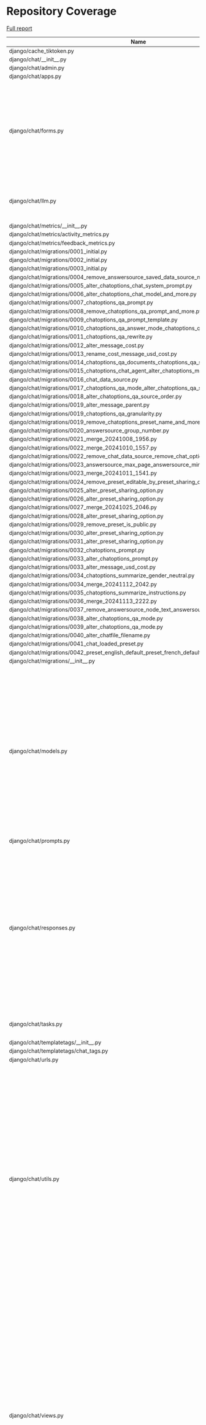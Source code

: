 # Repository Coverage

[Full report](https://htmlpreview.github.io/?https://github.com/justicecanada/otto/blob/python-coverage-comment-action-data/htmlcov/index.html)

| Name                                                                                                          |    Stmts |     Miss |   Cover |   Missing |
|-------------------------------------------------------------------------------------------------------------- | -------: | -------: | ------: | --------: |
| django/cache\_tiktoken.py                                                                                     |        8 |        8 |      0% |      1-17 |
| django/chat/\_\_init\_\_.py                                                                                   |        0 |        0 |    100% |           |
| django/chat/admin.py                                                                                          |        1 |        1 |      0% |         1 |
| django/chat/apps.py                                                                                           |        4 |        0 |    100% |           |
| django/chat/forms.py                                                                                          |      148 |       25 |     83% |38, 46, 78, 98-110, 114-119, 128, 143, 147-152, 161, 332, 334-336, 416-418 |
| django/chat/llm.py                                                                                            |       99 |       13 |     87% |71, 90-92, 98-100, 118-124, 244 |
| django/chat/metrics/\_\_init\_\_.py                                                                           |        0 |        0 |    100% |           |
| django/chat/metrics/activity\_metrics.py                                                                      |        4 |        0 |    100% |           |
| django/chat/metrics/feedback\_metrics.py                                                                      |        3 |        0 |    100% |           |
| django/chat/migrations/0001\_initial.py                                                                       |        6 |        0 |    100% |           |
| django/chat/migrations/0002\_initial.py                                                                       |        6 |        0 |    100% |           |
| django/chat/migrations/0003\_initial.py                                                                       |        7 |        0 |    100% |           |
| django/chat/migrations/0004\_remove\_answersource\_saved\_data\_source\_name.py                               |        4 |        0 |    100% |           |
| django/chat/migrations/0005\_alter\_chatoptions\_chat\_system\_prompt.py                                      |        4 |        0 |    100% |           |
| django/chat/migrations/0006\_alter\_chatoptions\_chat\_model\_and\_more.py                                    |        4 |        0 |    100% |           |
| django/chat/migrations/0007\_chatoptions\_qa\_prompt.py                                                       |        4 |        0 |    100% |           |
| django/chat/migrations/0008\_remove\_chatoptions\_qa\_prompt\_and\_more.py                                    |        4 |        0 |    100% |           |
| django/chat/migrations/0009\_chatoptions\_qa\_prompt\_template.py                                             |        4 |        0 |    100% |           |
| django/chat/migrations/0010\_chatoptions\_qa\_answer\_mode\_chatoptions\_qa\_prune\_and\_more.py              |        4 |        0 |    100% |           |
| django/chat/migrations/0011\_chatoptions\_qa\_rewrite.py                                                      |        4 |        0 |    100% |           |
| django/chat/migrations/0012\_alter\_message\_cost.py                                                          |        4 |        0 |    100% |           |
| django/chat/migrations/0013\_rename\_cost\_message\_usd\_cost.py                                              |        4 |        0 |    100% |           |
| django/chat/migrations/0014\_chatoptions\_qa\_documents\_chatoptions\_qa\_scope.py                            |        4 |        0 |    100% |           |
| django/chat/migrations/0015\_chatoptions\_chat\_agent\_alter\_chatoptions\_mode.py                            |        4 |        0 |    100% |           |
| django/chat/migrations/0016\_chat\_data\_source.py                                                            |        5 |        0 |    100% |           |
| django/chat/migrations/0017\_chatoptions\_qa\_mode\_alter\_chatoptions\_qa\_scope.py                          |        4 |        0 |    100% |           |
| django/chat/migrations/0018\_alter\_chatoptions\_qa\_source\_order.py                                         |        4 |        0 |    100% |           |
| django/chat/migrations/0019\_alter\_message\_parent.py                                                        |        5 |        0 |    100% |           |
| django/chat/migrations/0019\_chatoptions\_qa\_granularity.py                                                  |        4 |        0 |    100% |           |
| django/chat/migrations/0019\_remove\_chatoptions\_preset\_name\_and\_more.py                                  |        6 |        0 |    100% |           |
| django/chat/migrations/0020\_answersource\_group\_number.py                                                   |        4 |        0 |    100% |           |
| django/chat/migrations/0021\_merge\_20241008\_1956.py                                                         |        4 |        0 |    100% |           |
| django/chat/migrations/0022\_merge\_20241010\_1557.py                                                         |        4 |        0 |    100% |           |
| django/chat/migrations/0022\_remove\_chat\_data\_source\_remove\_chat\_options\_and\_more.py                  |        5 |        0 |    100% |           |
| django/chat/migrations/0023\_answersource\_max\_page\_answersource\_min\_page.py                              |        4 |        0 |    100% |           |
| django/chat/migrations/0023\_merge\_20241011\_1541.py                                                         |        4 |        0 |    100% |           |
| django/chat/migrations/0024\_remove\_preset\_editable\_by\_preset\_sharing\_option.py                         |        4 |        0 |    100% |           |
| django/chat/migrations/0025\_alter\_preset\_sharing\_option.py                                                |        4 |        0 |    100% |           |
| django/chat/migrations/0026\_alter\_preset\_sharing\_option.py                                                |        4 |        0 |    100% |           |
| django/chat/migrations/0027\_merge\_20241025\_2046.py                                                         |        4 |        0 |    100% |           |
| django/chat/migrations/0028\_alter\_preset\_sharing\_option.py                                                |        4 |        0 |    100% |           |
| django/chat/migrations/0029\_remove\_preset\_is\_public.py                                                    |        4 |        0 |    100% |           |
| django/chat/migrations/0030\_alter\_preset\_sharing\_option.py                                                |        4 |        0 |    100% |           |
| django/chat/migrations/0031\_alter\_preset\_sharing\_option.py                                                |        4 |        0 |    100% |           |
| django/chat/migrations/0032\_chatoptions\_prompt.py                                                           |        4 |        0 |    100% |           |
| django/chat/migrations/0033\_alter\_chatoptions\_prompt.py                                                    |        4 |        0 |    100% |           |
| django/chat/migrations/0033\_alter\_message\_usd\_cost.py                                                     |        4 |        0 |    100% |           |
| django/chat/migrations/0034\_chatoptions\_summarize\_gender\_neutral.py                                       |        4 |        0 |    100% |           |
| django/chat/migrations/0034\_merge\_20241112\_2042.py                                                         |        4 |        0 |    100% |           |
| django/chat/migrations/0035\_chatoptions\_summarize\_instructions.py                                          |        4 |        0 |    100% |           |
| django/chat/migrations/0036\_merge\_20241113\_2222.py                                                         |        4 |        0 |    100% |           |
| django/chat/migrations/0037\_remove\_answersource\_node\_text\_answersource\_node\_id.py                      |        4 |        0 |    100% |           |
| django/chat/migrations/0038\_alter\_chatoptions\_qa\_mode.py                                                  |        4 |        0 |    100% |           |
| django/chat/migrations/0039\_alter\_chatoptions\_qa\_mode.py                                                  |        4 |        0 |    100% |           |
| django/chat/migrations/0040\_alter\_chatfile\_filename.py                                                     |        4 |        0 |    100% |           |
| django/chat/migrations/0041\_chat\_loaded\_preset.py                                                          |        5 |        0 |    100% |           |
| django/chat/migrations/0042\_preset\_english\_default\_preset\_french\_default\_and\_more.py                  |        6 |        0 |    100% |           |
| django/chat/migrations/\_\_init\_\_.py                                                                        |        0 |        0 |    100% |           |
| django/chat/models.py                                                                                         |      326 |       34 |     90% |31, 80, 225-228, 233-239, 247, 367, 378-379, 384-385, 389-393, 400, 405, 411-412, 415, 443, 459, 521, 525-527, 550, 588, 598 |
| django/chat/prompts.py                                                                                        |        5 |        0 |    100% |           |
| django/chat/responses.py                                                                                      |      293 |       75 |     74% |74, 112, 210, 264, 270-290, 358-359, 364-380, 383-413, 453, 459-469, 519, 565-599, 605-609, 668, 695, 699, 740-741 |
| django/chat/tasks.py                                                                                          |       71 |       16 |     77% |22-30, 92-93, 96-101 |
| django/chat/templatetags/\_\_init\_\_.py                                                                      |        0 |        0 |    100% |           |
| django/chat/templatetags/chat\_tags.py                                                                        |        5 |        0 |    100% |           |
| django/chat/urls.py                                                                                           |        6 |        0 |    100% |           |
| django/chat/utils.py                                                                                          |      314 |       54 |     83% |117, 129-130, 142-146, 190, 209, 211-212, 224-240, 248-249, 256-257, 292-295, 301-308, 339-341, 356-358, 380, 452, 454, 471, 525-532, 540, 557-561, 597-607, 614 |
| django/chat/views.py                                                                                          |      434 |       65 |     85% |93-95, 128, 153-155, 158-160, 184, 204-211, 217, 314-318, 415, 435-455, 486-491, 543, 546, 612, 625, 660-661, 714-722, 786-788, 794-810, 820-821, 830-833, 871-880, 884-886 |
| django/import\_timer.py                                                                                       |        6 |        6 |      0% |       1-8 |
| django/laws/\_\_init\_\_.py                                                                                   |        0 |        0 |    100% |           |
| django/laws/admin.py                                                                                          |        1 |        1 |      0% |         1 |
| django/laws/apps.py                                                                                           |        4 |        0 |    100% |           |
| django/laws/forms.py                                                                                          |       54 |        6 |     89% |24-29, 38, 52-57, 66 |
| django/laws/management/commands/load\_laws\_xml.py                                                            |      442 |      121 |     73% |29, 33-62, 77, 88-90, 106-109, 119-123, 151, 180, 241, 259, 261, 263, 282, 285, 287, 302-303, 305-306, 403-406, 416-434, 460-464, 476, 502, 554-555, 596-598, 714-720, 738-739, 741, 749, 789, 791, 809-811, 841-843, 846-848, 856-858, 860-862, 864-866, 868-870, 923-925, 941-943, 961-967, 1015-1026, 1031, 1040-1041, 1066-1072 |
| django/laws/migrations/0001\_initial.py                                                                       |        5 |        0 |    100% |           |
| django/laws/migrations/0002\_remove\_law\_lang\_remove\_law\_law\_id\_and\_more.py                            |        4 |        0 |    100% |           |
| django/laws/migrations/\_\_init\_\_.py                                                                        |        0 |        0 |    100% |           |
| django/laws/models.py                                                                                         |      104 |       22 |     79% |42-46, 90, 115-118, 152, 156-164, 168-169 |
| django/laws/prompts.py                                                                                        |        2 |        0 |    100% |           |
| django/laws/translation.py                                                                                    |        5 |        0 |    100% |           |
| django/laws/urls.py                                                                                           |        4 |        0 |    100% |           |
| django/laws/utils.py                                                                                          |       70 |       21 |     70% |26-36, 41-47, 59-66, 77, 93-95 |
| django/laws/views.py                                                                                          |      210 |       44 |     79% |64-94, 105, 122, 152-159, 169, 204, 221, 243, 284, 286, 291-293, 305, 309, 335, 343, 351, 361, 368, 427-435 |
| django/librarian/\_\_init\_\_.py                                                                              |        0 |        0 |    100% |           |
| django/librarian/admin.py                                                                                     |        5 |        5 |      0% |       1-7 |
| django/librarian/apps.py                                                                                      |        4 |        0 |    100% |           |
| django/librarian/forms.py                                                                                     |      101 |       19 |     81% |125-126, 204-215, 221-230 |
| django/librarian/metrics/\_\_init\_\_.py                                                                      |        0 |        0 |    100% |           |
| django/librarian/metrics/activity\_metrics.py                                                                 |        9 |        9 |      0% |      1-50 |
| django/librarian/migrations/0001\_initial.py                                                                  |        6 |        0 |    100% |           |
| django/librarian/migrations/0002\_initial.py                                                                  |        7 |        0 |    100% |           |
| django/librarian/migrations/0003\_library\_is\_default\_library.py                                            |        4 |        0 |    100% |           |
| django/librarian/migrations/0004\_document\_cost.py                                                           |        4 |        0 |    100% |           |
| django/librarian/migrations/0005\_rename\_cost\_document\_usd\_cost.py                                        |        4 |        0 |    100% |           |
| django/librarian/migrations/0006\_alter\_library\_options\_library\_is\_personal\_library.py                  |        4 |        0 |    100% |           |
| django/librarian/migrations/0007\_remove\_library\_chat\_datasource\_chat.py                                  |        5 |        0 |    100% |           |
| django/librarian/migrations/0008\_remove\_datasource\_chat.py                                                 |        4 |        0 |    100% |           |
| django/librarian/migrations/0009\_datasource\_chat.py                                                         |        5 |        0 |    100% |           |
| django/librarian/migrations/0010\_document\_pdf\_extraction\_method.py                                        |        4 |        0 |    100% |           |
| django/librarian/migrations/0011\_alter\_datasource\_options\_alter\_library\_options.py                      |        4 |        0 |    100% |           |
| django/librarian/migrations/0012\_remove\_document\_sha256\_hash.py                                           |        4 |        0 |    100% |           |
| django/librarian/migrations/0013\_document\_status\_details.py                                                |        4 |        0 |    100% |           |
| django/librarian/migrations/0014\_alter\_libraryuserrole\_user.py                                             |        6 |        0 |    100% |           |
| django/librarian/migrations/0015\_alter\_document\_extracted\_title\_and\_more.py                             |        4 |        0 |    100% |           |
| django/librarian/migrations/\_\_init\_\_.py                                                                   |        0 |        0 |    100% |           |
| django/librarian/models.py                                                                                    |      288 |       37 |     87% |53-55, 123, 125, 133, 135, 137, 143, 152-153, 164-166, 184, 188, 230, 292-293, 383-392, 407, 435-437, 447-448, 454, 470 |
| django/librarian/tasks.py                                                                                     |      113 |       39 |     65% |42-75, 82, 92, 105, 115, 135, 157-159, 170-173, 192-193 |
| django/librarian/translation.py                                                                               |        8 |        0 |    100% |           |
| django/librarian/urls.py                                                                                      |        4 |        0 |    100% |           |
| django/librarian/utils/markdown\_splitter.py                                                                  |      183 |       10 |     95% |72, 75-77, 88, 123, 137, 260, 270, 277 |
| django/librarian/utils/process\_engine.py                                                                     |      441 |       57 |     87% |44-46, 51, 147, 152, 162-163, 167, 173, 176, 183, 185, 187, 189, 195, 197, 199, 246, 259, 271-272, 285-294, 296-298, 343-349, 386, 410, 426-428, 477-481, 487-491, 495, 543-544, 578, 665, 687 |
| django/librarian/views.py                                                                                     |      288 |       53 |     82% |70-90, 96, 126-148, 184-205, 234-249, 308-309, 328, 335-337, 455, 460 |
| django/manage.py                                                                                              |       11 |       11 |      0% |      3-23 |
| django/otto/\_\_init\_\_.py                                                                                   |        2 |        0 |    100% |           |
| django/otto/admin.py                                                                                          |        0 |        0 |    100% |           |
| django/otto/asgi.py                                                                                           |        8 |        8 |      0% |     10-24 |
| django/otto/celery.py                                                                                         |       16 |        1 |     94% |        69 |
| django/otto/context\_processors.py                                                                            |       10 |        4 |     60% |      9-13 |
| django/otto/forms.py                                                                                          |       68 |        4 |     94% |72, 74, 202-203 |
| django/otto/management/commands/delete\_empty\_chats.py                                                       |       19 |        1 |     95% |        29 |
| django/otto/management/commands/delete\_old\_chats.py                                                         |       20 |        2 |     90% |    31, 35 |
| django/otto/management/commands/delete\_text\_extractor\_files.py                                             |       18 |        0 |    100% |           |
| django/otto/management/commands/reset\_app\_data.py                                                           |      134 |       20 |     85% |68-73, 91, 107-112, 132-137, 158-163, 177-178, 183-186, 201-206, 217 |
| django/otto/management/commands/update\_exchange\_rate.py                                                     |       22 |        3 |     86% |     32-34 |
| django/otto/metrics/\_\_init\_\_.py                                                                           |        0 |        0 |    100% |           |
| django/otto/metrics/activity\_metrics.py                                                                      |        2 |        0 |    100% |           |
| django/otto/metrics/feedback\_metrics.py                                                                      |        3 |        3 |      0% |       1-8 |
| django/otto/migrations/0001\_initial.py                                                                       |        8 |        0 |    100% |           |
| django/otto/migrations/0002\_costtype\_feature\_short\_name\_cost.py                                          |        6 |        0 |    100% |           |
| django/otto/migrations/0003\_cost\_document\_cost\_message\_cost\_request\_id\_and\_more.py                   |        5 |        0 |    100% |           |
| django/otto/migrations/0004\_pilot\_user\_pilot.py                                                            |        5 |        0 |    100% |           |
| django/otto/migrations/0005\_alter\_cost\_date\_incurred.py                                                   |        4 |        0 |    100% |           |
| django/otto/migrations/0006\_cost\_law.py                                                                     |        5 |        0 |    100% |           |
| django/otto/migrations/0007\_alter\_cost\_feature.py                                                          |        4 |        0 |    100% |           |
| django/otto/migrations/0008\_alter\_cost\_cost\_type\_alter\_cost\_document\_and\_more.py                     |        6 |        0 |    100% |           |
| django/otto/migrations/0008\_user\_default\_preset.py                                                         |        5 |        0 |    100% |           |
| django/otto/migrations/0009\_alter\_cost\_cost\_type.py                                                       |        5 |        0 |    100% |           |
| django/otto/migrations/0009\_merge\_20241011\_1541.py                                                         |        4 |        0 |    100% |           |
| django/otto/migrations/0010\_alter\_cost\_cost\_type.py                                                       |        5 |        0 |    100% |           |
| django/otto/migrations/0010\_user\_daily\_max.py                                                              |        4 |        0 |    100% |           |
| django/otto/migrations/0011\_merge\_20241015\_2016.py                                                         |        4 |        0 |    100% |           |
| django/otto/migrations/0011\_remove\_user\_daily\_max\_user\_weekly\_max\_and\_more.py                        |        4 |        0 |    100% |           |
| django/otto/migrations/0012\_remove\_user\_weekly\_max\_override\_user\_weekly\_bonus.py                      |        4 |        0 |    100% |           |
| django/otto/migrations/0013\_alter\_feedback\_otto\_version.py                                                |        4 |        0 |    100% |           |
| django/otto/migrations/0013\_merge\_20241018\_2115.py                                                         |        4 |        0 |    100% |           |
| django/otto/migrations/0014\_merge\_20241104\_1813.py                                                         |        4 |        0 |    100% |           |
| django/otto/migrations/0015\_alter\_feedback\_feedback\_type.py                                               |        4 |        0 |    100% |           |
| django/otto/migrations/0015\_ottostatus.py                                                                    |        4 |        0 |    100% |           |
| django/otto/migrations/0016\_feedback\_priority\_feedback\_status.py                                          |        4 |        0 |    100% |           |
| django/otto/migrations/0016\_ottostatus\_exchange\_rate.py                                                    |        4 |        0 |    100% |           |
| django/otto/migrations/0017\_alter\_cost\_feature\_alter\_feature\_category.py                                |        4 |        0 |    100% |           |
| django/otto/migrations/0017\_feedback\_admin\_notes\_feedback\_created\_by\_and\_more.py                      |        6 |        0 |    100% |           |
| django/otto/migrations/0018\_feedback\_url\_context.py                                                        |        4 |        0 |    100% |           |
| django/otto/migrations/0019\_alter\_feedback\_feedback\_type.py                                               |        4 |        0 |    100% |           |
| django/otto/migrations/0020\_merge\_20241122\_2011.py                                                         |        4 |        0 |    100% |           |
| django/otto/migrations/0021\_merge\_20241127\_1803.py                                                         |        4 |        0 |    100% |           |
| django/otto/migrations/0022\_rename\_weekly\_bonus\_user\_monthly\_bonus\_and\_more.py                        |        4 |        0 |    100% |           |
| django/otto/migrations/0023\_blockedurl.py                                                                    |        4 |        0 |    100% |           |
| django/otto/migrations/\_\_init\_\_.py                                                                        |        0 |        0 |    100% |           |
| django/otto/models.py                                                                                         |      280 |       31 |     89% |26-28, 76-79, 112, 116-119, 154, 193, 196, 212, 233, 240, 258, 375, 378, 430, 436, 460, 464, 468, 472, 518-519, 533, 537, 541, 562 |
| django/otto/rules.py                                                                                          |      158 |       21 |     87% |26, 42, 49, 51, 101-103, 108-110, 115-117, 146, 183, 212-214, 246, 250-251 |
| django/otto/secure\_models.py                                                                                 |      248 |       91 |     63% |21-22, 61, 86-100, 129-130, 135-136, 149-154, 183-224, 248, 268-269, 307, 337, 350, 359, 378, 393, 398, 403, 409-415, 418, 423, 437, 442, 447, 454-482, 485-486, 491-498, 501-502, 508-522, 536-537, 542-552, 557-558, 561-562 |
| django/otto/settings.py                                                                                       |      159 |       23 |     86% |38-41, 51-52, 218-227, 297, 310, 367-374, 403, 493-494 |
| django/otto/tasks.py                                                                                          |       37 |        7 |     81% |11, 16, 38, 48, 61-63 |
| django/otto/templatetags/\_\_init\_\_.py                                                                      |        0 |        0 |    100% |           |
| django/otto/templatetags/filters.py                                                                           |       10 |        1 |     90% |         8 |
| django/otto/templatetags/tags.py                                                                              |       10 |        1 |     90% |        18 |
| django/otto/translation.py                                                                                    |       17 |        0 |    100% |           |
| django/otto/urls.py                                                                                           |       13 |        2 |     85% |   95, 100 |
| django/otto/utils/auth.py                                                                                     |       36 |        6 |     83% |     18-32 |
| django/otto/utils/common.py                                                                                   |       44 |        0 |    100% |           |
| django/otto/utils/decorators.py                                                                               |       60 |        4 |     93% |24-25, 65, 87 |
| django/otto/utils/logging.py                                                                                  |       15 |        0 |    100% |           |
| django/otto/utils/middleware.py                                                                               |       17 |        1 |     94% |        23 |
| django/otto/views.py                                                                                          |      545 |      112 |     79% |61, 66, 71-85, 126, 136-147, 162, 283, 384, 436-439, 455-456, 480, 490-493, 522-532, 544-549, 552, 561, 563-566, 568-569, 571-574, 597, 605, 614, 630-641, 747-748, 779, 781, 783, 797, 799, 806-807, 810-813, 823-829, 839, 841, 843, 848-868, 907, 916-925, 1013, 1044, 1077-1100 |
| django/otto/wsgi.py                                                                                           |        4 |        4 |      0% |     10-16 |
| django/postgres\_wrapper/\_\_init\_\_.py                                                                      |        0 |        0 |    100% |           |
| django/postgres\_wrapper/base.py                                                                              |        6 |        0 |    100% |           |
| django/tests/\_\_init\_\_.py                                                                                  |        0 |        0 |    100% |           |
| django/tests/chat/test\_answer\_sources.py                                                                    |       38 |        0 |    100% |           |
| django/tests/chat/test\_chat\_models.py                                                                       |       36 |        1 |     97% |        48 |
| django/tests/chat/test\_chat\_options.py                                                                      |       54 |        0 |    100% |           |
| django/tests/chat/test\_chat\_procs.py                                                                        |      209 |        0 |    100% |           |
| django/tests/chat/test\_chat\_readonly.py                                                                     |       33 |        0 |    100% |           |
| django/tests/chat/test\_chat\_translate.py                                                                    |       37 |        0 |    100% |           |
| django/tests/chat/test\_chat\_views.py                                                                        |      615 |       11 |     98% |   579-597 |
| django/tests/conftest.py                                                                                      |      170 |        5 |     97% |36, 211, 241-245 |
| django/tests/laws/conftest.py                                                                                 |        9 |        0 |    100% |           |
| django/tests/laws/test\_laws\_utils.py                                                                        |       45 |        0 |    100% |           |
| django/tests/laws/test\_laws\_views.py                                                                        |       45 |        0 |    100% |           |
| django/tests/librarian/test\_document\_loading.py                                                             |      179 |        0 |    100% |           |
| django/tests/librarian/test\_librarian.py                                                                     |      242 |        0 |    100% |           |
| django/tests/librarian/test\_markdown\_splitter.py                                                            |      282 |        0 |    100% |           |
| django/tests/otto/test\_budget.py                                                                             |       37 |        0 |    100% |           |
| django/tests/otto/test\_cleanup.py                                                                            |      210 |        0 |    100% |           |
| django/tests/otto/test\_exchange\_rate\_update.py                                                             |       11 |        0 |    100% |           |
| django/tests/otto/test\_feedback\_dashboard.py                                                                |      109 |        0 |    100% |           |
| django/tests/otto/test\_load\_test.py                                                                         |       64 |        0 |    100% |           |
| django/tests/otto/test\_manage\_users.py                                                                      |      129 |        0 |    100% |           |
| django/tests/otto/test\_otto\_forms.py                                                                        |       11 |        0 |    100% |           |
| django/tests/otto/test\_otto\_models.py                                                                       |       37 |        0 |    100% |           |
| django/tests/otto/test\_otto\_views.py                                                                        |       63 |        0 |    100% |           |
| django/tests/otto/test\_utils\_common.py                                                                      |       13 |        0 |    100% |           |
| django/tests/otto/test\_utils\_middleware.py                                                                  |       35 |        0 |    100% |           |
| django/tests/settings.py                                                                                      |        0 |        0 |    100% |           |
| django/tests/template\_wizard/test\_template\_wizard\_views.py                                                |       19 |        0 |    100% |           |
| django/tests/text\_extractor/test\_tasks.py                                                                   |       39 |        0 |    100% |           |
| django/tests/text\_extractor/test\_utils.py                                                                   |      106 |        0 |    100% |           |
| django/tests/text\_extractor/test\_views.py                                                                   |       95 |        2 |     98% |  150, 161 |
| django/text\_extractor/\_\_init\_\_.py                                                                        |        0 |        0 |    100% |           |
| django/text\_extractor/admin.py                                                                               |        1 |        1 |      0% |         1 |
| django/text\_extractor/apps.py                                                                                |       11 |        1 |     91% |        21 |
| django/text\_extractor/migrations/0001\_initial.py                                                            |        6 |        0 |    100% |           |
| django/text\_extractor/migrations/0002\_remove\_outputfile\_file\_id\_alter\_outputfile\_file\_name.py        |        4 |        0 |    100% |           |
| django/text\_extractor/migrations/0003\_remove\_outputfile\_file\_outputfile\_celery\_task\_ids\_and\_more.py |        4 |        0 |    100% |           |
| django/text\_extractor/migrations/0004\_outputfile\_usd\_cost.py                                              |        4 |        0 |    100% |           |
| django/text\_extractor/migrations/\_\_init\_\_.py                                                             |        0 |        0 |    100% |           |
| django/text\_extractor/models.py                                                                              |       17 |        1 |     94% |        28 |
| django/text\_extractor/tasks.py                                                                               |       18 |        2 |     89% |     34-35 |
| django/text\_extractor/urls.py                                                                                |        4 |        0 |    100% |           |
| django/text\_extractor/utils.py                                                                               |      211 |       42 |     80% |57-80, 115-116, 164-166, 184, 295-297, 351-355, 362-363, 369, 375-379 |
| django/text\_extractor/views.py                                                                               |      108 |       21 |     81% |41, 59-74, 84, 98-106, 119-125, 142, 146, 163, 173, 193-194 |
|                                                                                                     **TOTAL** | **9844** | **1189** | **88%** |           |


## Setup coverage badge

Below are examples of the badges you can use in your main branch `README` file.

### Direct image

[![Coverage badge](https://raw.githubusercontent.com/justicecanada/otto/python-coverage-comment-action-data/badge.svg)](https://htmlpreview.github.io/?https://github.com/justicecanada/otto/blob/python-coverage-comment-action-data/htmlcov/index.html)

This is the one to use if your repository is private or if you don't want to customize anything.

### [Shields.io](https://shields.io) Json Endpoint

[![Coverage badge](https://img.shields.io/endpoint?url=https://raw.githubusercontent.com/justicecanada/otto/python-coverage-comment-action-data/endpoint.json)](https://htmlpreview.github.io/?https://github.com/justicecanada/otto/blob/python-coverage-comment-action-data/htmlcov/index.html)

Using this one will allow you to [customize](https://shields.io/endpoint) the look of your badge.
It won't work with private repositories. It won't be refreshed more than once per five minutes.

### [Shields.io](https://shields.io) Dynamic Badge

[![Coverage badge](https://img.shields.io/badge/dynamic/json?color=brightgreen&label=coverage&query=%24.message&url=https%3A%2F%2Fraw.githubusercontent.com%2Fjusticecanada%2Fotto%2Fpython-coverage-comment-action-data%2Fendpoint.json)](https://htmlpreview.github.io/?https://github.com/justicecanada/otto/blob/python-coverage-comment-action-data/htmlcov/index.html)

This one will always be the same color. It won't work for private repos. I'm not even sure why we included it.

## What is that?

This branch is part of the
[python-coverage-comment-action](https://github.com/marketplace/actions/python-coverage-comment)
GitHub Action. All the files in this branch are automatically generated and may be
overwritten at any moment.